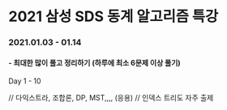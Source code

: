 
# 2021 삼성 SDS 동계 알고리즘 특강

### 2021.01.03 - 01.14
#### - 최대한 많이 풀고 정리하기 (하루에 최소 6문제 이상 풀기)
Day 1 - 10


// 다익스트라, 조합론, DP, MST,,,, (응용)
// 인덱스 트리도 자주 출제
